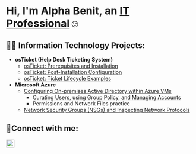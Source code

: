<h1>Hi, I'm Alpha Benit, an <a href="https://www.linkedin.com/in/alpha-benit-ngongo-b6b03044/">IT Professional</a>☺</h1>

<h2>👨‍💻 Information Technology Projects:</h2>

- <b>osTicket (Help Desk Ticketing System)</b>
  - [osTicket: Prerequisites and Installation](https://github.com/ashotshe/osticket-prereqs)
  - [osTicket: Post-Installation Configuration](https://github.com/ashotshe/post-install-config)
  - [osTicket: Ticket Lifecycle Examples](https://github.com/ashotshe/osTicket---Ticket-Lifecycle)
- <b>Microsoft Azure</b>
  - [Configuring On-premises Active Directory within Azure VMs](https://github.com/ashotshe/configure-ad)
      - [Curating Users, using Group Policy, and Managing Accounts](https://github.com/ashotshe/Users-Group-Policy-Account-Management/blob/main/README.md)
      - Permissions and Network Files practice
  - [Network Security Groups (NSGs) and Inspecting Network Protocols](https://github.com/ashotshe/azure-network-protocols)

<h2>🤳Connect with me:</h2>

[<img align="left" alt="Josh | LinkedIn" width="22px" src="https://cdn.jsdelivr.net/npm/simple-icons@v3/icons/linkedin.svg" />][linkedin]


[linkedin]: https://www.linkedin.com/in/alpha-benit-ngongo-b6b03044/
